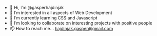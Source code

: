 - 👋 Hi, I’m @gasperhajdinjak
- 👀 I’m interested in all aspects of Web Development
- 🌱 I’m currently learning CSS and Javascript
- 💞️ I’m looking to collaborate on interesting projects with positive people
- 📫 How to reach me... hajdinjak.gasper@gmail.com

